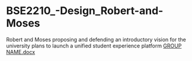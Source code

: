 # BSE2210_-Design_Robert-and-Moses
Robert and Moses proposing and defending an introductory vision for the university plans to launch a unified student experience platform
[GROUP NAME.docx](https://github.com/user-attachments/files/22411840/GROUP.NAME.docx)
